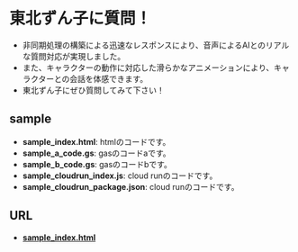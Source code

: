 ﻿# 東北ずん子に質問！
- 非同期処理の構築による迅速なレスポンスにより、音声によるAIとのリアルな質問対応が実現しました。
- また、キャラクターの動作に対応した滑らかなアニメーションにより、キャラクターとの会話を体感できます。
- 東北ずん子にぜひ質問してみて下さい！

## sample

- **sample_index.html**: htmlのコードです。
- **sample_a_code.gs**: gasのコードaです。
- **sample_b_code.gs**: gasのコードbです。
- **sample_cloudrun_index.js**: cloud runのコードです。
- **sample_cloudrun_package.json**: cloud runのコードです。

## URL

- **[sample_index.html](https://kickboxerj0322.github.io/touhokuzunkonishitsumon/)**
